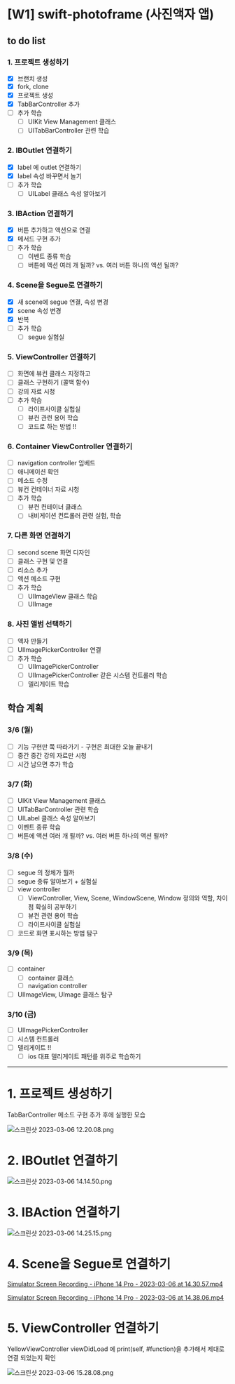 # [W1] swift-photoframe (사진액자 앱)

## to do list

### 1. 프로젝트 생성하기

- [x]  브랜치 생성
- [x]  fork, clone
- [x]  프로젝트 생성
- [x]  TabBarController 추가
- [ ]  추가 학습
    - [ ]  UIKit View Management 클래스
    - [ ]  UITabBarController 관련 학습

### 2. IBOutlet 연결하기

- [x]  label 에 outlet 연결하기
- [x]  label 속성 바꾸면서 놀기
- [ ]  추가 학습
    - [ ]  UILabel 클래스 속성 알아보기

### 3. IBAction 연결하기

- [x]  버튼 추가하고 액션으로 연결
- [x]  메서드 구현 추가
- [ ]  추가 학습
    - [ ]  이벤트 종류 학습
    - [ ]  버튼에 액션 여러 개 될까? vs. 여러 버튼 하나의 액션 될까?

### 4. Scene을 Segue로 연결하기

- [x]  새 scene에 segue 연결, 속성 변경
- [x]  scene 속성 변경
- [x]  반복
- [ ]  추가 학습
    - [ ]  segue 실험실

### 5. ViewController 연결하기

- [ ]  화면에 뷰컨 클래스 지정하고
- [ ]  클래스 구현하기 (콜백 함수)
- [ ]  강의 자료 시청
- [ ]  추가 학습
    - [ ]  라이프사이클 실험실
    - [ ]  뷰컨 관련 용어 학습
    - [ ]  코드로 하는 방법 !!

### 6. Container ViewController 연결하기

- [ ]  navigation controller 임베드
- [ ]  애니메이션 확인
- [ ]  메소드 수정
- [ ]  뷰컨 컨테이너 자료 시청
- [ ]  추가 학습
    - [ ]  뷰컨 컨테이너 클래스
    - [ ]  내비게이션 컨트롤러 관련 실험, 학습

### 7. 다른 화면 연결하기

- [ ]  second scene 화면 디자인
- [ ]  클래스 구현 및 연결
- [ ]  리소스 추가
- [ ]  액션 메소드 구현
- [ ]  추가 학습
    - [ ]  UIImageVIew 클래스 학습
    - [ ]  UIImage

### 8. 사진 앨범 선택하기

- [ ]  액자 만들기
- [ ]  UIImagePickerController 연결
- [ ]  추가 학습
    - [ ]  UIImagePickerController
    - [ ]  UIImagePickerController 같은 시스템 컨트롤러 학습
    - [ ]  델리게이트 학습

## 학습 계획

### 3/6 (월)

- [ ]  기능 구현만 쭉 따라가기 - 구현은 최대한 오늘 끝내기
- [ ]  중간 중간 강의 자료만 시청
- [ ]  시간 남으면 추가 학습

### 3/7 (화)

- [ ]  UIKit View Management 클래스
- [ ]  UITabBarController 관련 학습
- [ ]  UILabel 클래스 속성 알아보기
- [ ]  이벤트 종류 학습
- [ ]  버튼에 액션 여러 개 될까? vs. 여러 버튼 하나의 액션 될까?

### 3/8 (수)

- [ ]  segue 의 정체가 뭘까
- [ ]  segue 종류 알아보기 + 실험실
- [ ]  view controller
    - [ ]  ViewController, View, Scene, WindowScene, Window 정의와 역할, 차이점 확실히 공부하기
    - [ ]  뷰컨 관련 용어 학습
    - [ ]  라이프사이클 실험실
- [ ]  코드로 화면 표시하는 방법 탐구

### 3/9 (목)

- [ ]  container
    - [ ]  container 클래스
    - [ ]  navigation controller
- [ ]  UIImageView, UImage 클래스 탐구

### 3/10 (금)

- [ ]  UIImagePickerController
- [ ]  시스템 컨트롤러
- [ ]  델리게이트 !!
    - [ ]  ios 대표 델리게이트 패턴를 위주로 학습하기

---

# 1. 프로젝트 생성하기

TabBarController 메소드 구현 추가 후에 실행한 모습

![스크린샷 2023-03-06 12.20.08.png](https://s3-us-west-2.amazonaws.com/secure.notion-static.com/02cd4ea9-d203-4cf3-a5c4-9998ed24b1d7/%E1%84%89%E1%85%B3%E1%84%8F%E1%85%B3%E1%84%85%E1%85%B5%E1%86%AB%E1%84%89%E1%85%A3%E1%86%BA_2023-03-06_12.20.08.png)

# 2. IBOutlet 연결하기

![스크린샷 2023-03-06 14.14.50.png](https://s3-us-west-2.amazonaws.com/secure.notion-static.com/bb357366-d1b0-4890-86f6-d867d2cc03d7/%E1%84%89%E1%85%B3%E1%84%8F%E1%85%B3%E1%84%85%E1%85%B5%E1%86%AB%E1%84%89%E1%85%A3%E1%86%BA_2023-03-06_14.14.50.png)

# 3. IBAction 연결하기

![스크린샷 2023-03-06 14.25.15.png](https://s3-us-west-2.amazonaws.com/secure.notion-static.com/21c36313-984e-4c45-8a1e-1e3ef7bab827/%E1%84%89%E1%85%B3%E1%84%8F%E1%85%B3%E1%84%85%E1%85%B5%E1%86%AB%E1%84%89%E1%85%A3%E1%86%BA_2023-03-06_14.25.15.png)

# 4. Scene을 Segue로 연결하기

[Simulator Screen Recording - iPhone 14 Pro - 2023-03-06 at 14.30.57.mp4](https://s3-us-west-2.amazonaws.com/secure.notion-static.com/ab363916-1935-4783-9983-6933a65cdb41/Simulator_Screen_Recording_-_iPhone_14_Pro_-_2023-03-06_at_14.30.57.mp4)

[Simulator Screen Recording - iPhone 14 Pro - 2023-03-06 at 14.38.06.mp4](https://s3-us-west-2.amazonaws.com/secure.notion-static.com/284013c8-108a-43ab-8a20-da2c0aa597cd/Simulator_Screen_Recording_-_iPhone_14_Pro_-_2023-03-06_at_14.38.06.mp4)

# 5. ViewController 연결하기

YellowViewController viewDidLoad 에 print(self, #function)을 추가해서 제대로 연결 되었는지 확인

![스크린샷 2023-03-06 15.28.08.png](https://s3-us-west-2.amazonaws.com/secure.notion-static.com/9ca069df-560a-440e-908e-c8d7c1a042b2/%E1%84%89%E1%85%B3%E1%84%8F%E1%85%B3%E1%84%85%E1%85%B5%E1%86%AB%E1%84%89%E1%85%A3%E1%86%BA_2023-03-06_15.28.08.png)